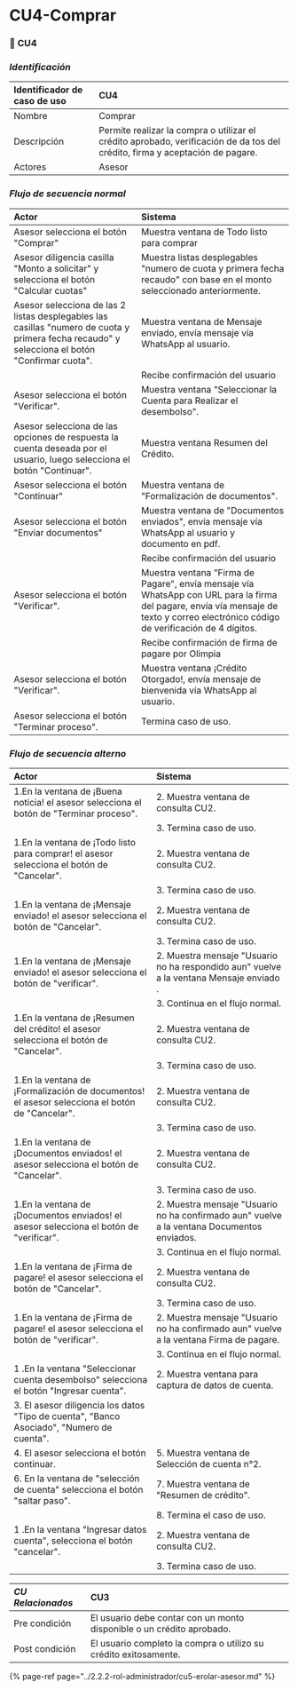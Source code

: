 # CU4-Comprar

### 📌 **CU4**

### _Identificación_

| Identificador de caso de uso | **CU4** |
| :--- | :--- |
| Nombre | Comprar |
| Descripción | Permite realizar la compra o utilizar el crédito aprobado, verificación de da tos del crédito, firma y aceptación de pagare. |
| Actores | Asesor |

### _**Flujo de secuencia normal**_

| Actor | Sistema |
| :--- | :--- |
| Asesor selecciona el botón "Comprar" | Muestra ventana de Todo listo para comprar |
| Asesor diligencia casilla "Monto a solicitar" y selecciona el botón "Calcular cuotas" | Muestra listas desplegables "numero de cuota y primera fecha recaudo" con base en el monto seleccionado anteriormente. |
| Asesor selecciona de las 2 listas desplegables las casillas "numero de cuota y primera fecha recaudo" y selecciona el botón "Confirmar cuota". | Muestra ventana de Mensaje enviado, envía mensaje vía WhatsApp al usuario. |
|  | Recibe confirmación del usuario |
| Asesor selecciona el botón "Verificar". | Muestra ventana "Seleccionar la Cuenta para Realizar el desembolso". |
| Asesor selecciona de las opciones de respuesta la cuenta deseada por el usuario, luego selecciona el botón "Continuar". | Muestra ventana Resumen del Crédito. |
| Asesor selecciona el botón "Continuar" | Muestra ventana de "Formalización de documentos". |
| Asesor selecciona el botón "Enviar documentos" | Muestra ventana de "Documentos enviados", envía mensaje vía WhatsApp al usuario y documento en pdf. |
|  | Recibe confirmación del usuario |
| Asesor selecciona el botón "Verificar". | Muestra ventana "Firma de Pagare", envía mensaje vía WhatsApp con URL para la firma del pagare, envía vía mensaje de texto y correo electrónico código de verificación de 4 dígitos. |
|  | Recibe confirmación de firma de pagare por Olimpia |
| Asesor selecciona el botón "Verificar". | Muestra ventana ¡Crédito Otorgado!, envía mensaje de bienvenida vía WhatsApp al usuario. |
| Asesor selecciona el botón "Terminar proceso". | Termina caso de uso. |

### _**Flujo de secuencia alterno**_

| Actor | Sistema |
| :--- | :--- |
| 1.En la ventana de ¡Buena noticia! el asesor selecciona el botón de "Terminar proceso". | 2. Muestra ventana de consulta CU2. |
|  | 3. Termina caso de uso. |
| 1.En la ventana de ¡Todo listo para comprar! el asesor selecciona el botón de "Cancelar". | 2. Muestra ventana de consulta CU2. |
|  | 3. Termina caso de uso. |
| 1.En la ventana de ¡Mensaje enviado! el asesor selecciona el botón de "Cancelar". | 2. Muestra ventana de consulta CU2. |
|  | 3. Termina caso de uso. |
| 1.En la ventana de ¡Mensaje enviado! el asesor selecciona el botón de "verificar". | 2. Muestra mensaje "Usuario no ha respondido aun" vuelve a la ventana Mensaje enviado . |
|  | 3. Continua en el flujo normal. |
| 1.En la ventana de ¡Resumen del crédito! el asesor selecciona el botón de "Cancelar". | 2. Muestra ventana de consulta CU2. |
|  | 3. Termina caso de uso. |
| 1.En la ventana de ¡Formalización de documentos! el asesor selecciona el botón de "Cancelar". | 2. Muestra ventana de consulta CU2. |
|  | 3. Termina caso de uso. |
| 1.En la ventana de ¡Documentos enviados! el asesor selecciona el botón de "Cancelar". | 2. Muestra ventana de consulta CU2. |
|  | 3. Termina caso de uso. |
| 1.En la ventana de ¡Documentos enviados! el asesor selecciona el botón de "verificar". | 2. Muestra mensaje "Usuario no ha confirmado aun" vuelve a la ventana Documentos enviados. |
|  | 3. Continua en el flujo normal. |
| 1.En la ventana de ¡Firma de pagare! el asesor selecciona el botón de "Cancelar". | 2. Muestra ventana de consulta CU2. |
|  | 3. Termina caso de uso. |
| 1.En la ventana de ¡Firma de pagare! el asesor selecciona el botón de "verificar". | 2. Muestra mensaje "Usuario no ha confirmado aun" vuelve a la ventana Firma de pagare. |
|  | 3.  Continua en el flujo normal. |
| 1 .En la ventana "Seleccionar cuenta desembolso" selecciona el botón "Ingresar cuenta". | 2. Muestra ventana para captura de datos de cuenta. |
| 3. El asesor diligencia los datos "Tipo de cuenta", "Banco Asociado", "Numero de cuenta". |  |
| 4. El asesor selecciona el botón continuar. | 5. Muestra ventana de Selección de cuenta n°2. |
| 6. En la ventana de "selección de cuenta" selecciona el botón "saltar paso".  | 7. Muestra ventana de "Resumen de crédito". |
|  | 8. Termina el caso de uso. |
| 1 .En la ventana "Ingresar datos cuenta", selecciona el botón "cancelar".  | 2. Muestra ventana de consulta CU2. |
|  | 3. Termina caso de uso. |

| _CU Relacionados_ | CU3 |
| :--- | :--- |
| Pre condición | El usuario debe contar con un monto disponible o un crédito aprobado. |
| Post condición | El usuario completo la compra o utilizo su crédito exitosamente.  |

{% page-ref page="../2.2.2-rol-administrador/cu5-erolar-asesor.md" %}


